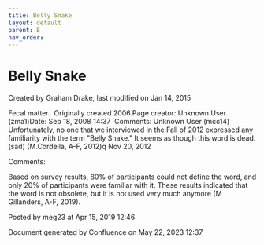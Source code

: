 ```yaml
---
title: Belly Snake
layout: default
parent: B
nav_order:
---
```


# Belly Snake

Created by  Graham Drake, last modified on Jan 14, 2015

Fecal matter.  Originally created 2006.Page creator: Unknown User (zma1)Date: Sep 18, 2008 14:37  Comments: Unknown User (mcc14) Unfortunately, no one that we interviewed in the Fall of 2012 expressed any familiarity with the term &quot;Belly Snake.&quot; It seems as though this word is dead. (sad) (M.Cordella, A-F, 2012)q Nov 20, 2012

Comments:

Based on survey results, 80% of participants could not define the word, and only 20% of participants were familiar with it. These results indicated that the word is not obsolete, but it is not used very much anymore (M Gillanders, A-F, 2019).

Posted by meg23 at Apr 15, 2019 12:46

Document generated by Confluence on May 22, 2023 12:37


